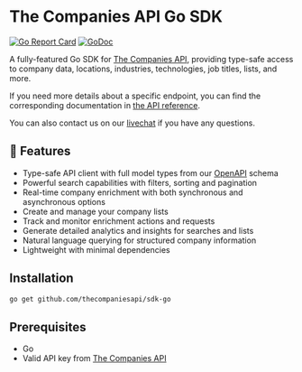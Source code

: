 # The Companies API Go SDK

[![Go Report Card](https://goreportcard.com/badge/github.com/thecompaniesapi/sdk-go)](https://goreportcard.com/report/github.com/thecompaniesapi/sdk-go)
[![GoDoc](https://godoc.org/github.com/thecompaniesapi/sdk-go?status.svg)](https://godoc.org/github.com/thecompaniesapi/sdk-go)

A fully-featured Go SDK for [The Companies API](https://www.thecompaniesapi.com), providing type-safe access to company data, locations, industries, technologies, job titles, lists, and more.

If you need more details about a specific endpoint, you can find the corresponding documentation in [the API reference](https://www.thecompaniesapi.com/api).

You can also contact us on our [livechat](https://www.thecompaniesapi.com/) if you have any questions.

## 🚀 Features

- Type-safe API client with full model types from our [OpenAPI](https://api.thecompaniesapi.com/v2/openapi) schema
- Powerful search capabilities with filters, sorting and pagination
- Real-time company enrichment with both synchronous and asynchronous options
- Create and manage your company lists
- Track and monitor enrichment actions and requests
- Generate detailed analytics and insights for searches and lists
- Natural language querying for structured company information
- Lightweight with minimal dependencies

## Installation

```bash
go get github.com/thecompaniesapi/sdk-go
```

## Prerequisites

- Go
- Valid API key from [The Companies API](https://www.thecompaniesapi.com/)
